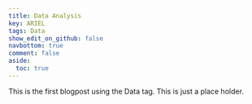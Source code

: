 ```yaml
---
title: Data Analysis
key: ARIEL
tags: Data
show_edit_on_github: false
navbottom: true
comment: false
aside:
  toc: true
---
```


This is the first blogpost using the Data tag. This is just a place holder.

